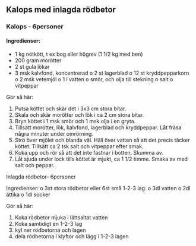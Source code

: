 
## Kalops med inlagda rödbetor

### Kalops - 6personer

#### Ingredienser:
* 1 kg nötkött, t ex bog eller högrev (1 1/2 kg med ben)
* 200 gram morötter
* 2 st gula lökar
* 3 msk kalvfond, koncentrerad
o 2 st lagerblad
o 12 st kryddpepparkorn
o 2 msk vetemjöl
o 1 l vatten
o smör, och olja till stekning
o salt
o vitpeppar

Gör så här:
1. Putsa köttet och skär det i 3x3 cm stora bitar.
2. Skala och skär morötter och lök i ca 2 cm stora bitar.
3. Bryn köttet i 1 msk smör och 1 msk olja i en gryta.
4. Tillsätt morötter, lök, kalvfond, lagerblad och kryddpeppar. Låt fräsa några minuter under
omrörning.
5. Strö över mjölet och blanda väl. Häll över vatten så att det precis täcker köttet. Tillsätt ca 2
tsk salt och vitpeppar efter smak.
6. Koka upp och rör så att det inte fastnar i botten. Skumma av.
7. Låt sjuda under lock tills köttet är mjukt, ca 1 1/2 timme. Smaka av med salt och peppar.

Inlagda rödbetor- 6personer

Ingredienser:
o 3st stora rödbetor eller 6st små
1-2-3 lag:
o 3dl vatten
o 2dl ättika
o 1dl socker

Gör så här:
1. Koka rödbetor mjuka i lättsaltat vatten
2. Koka samtidigt en 1-2-3 lag
3. kyl ner rödbetorna och lagen
4. dela rödbetorna i klyftor och lägg i 1-2-3 lagen
